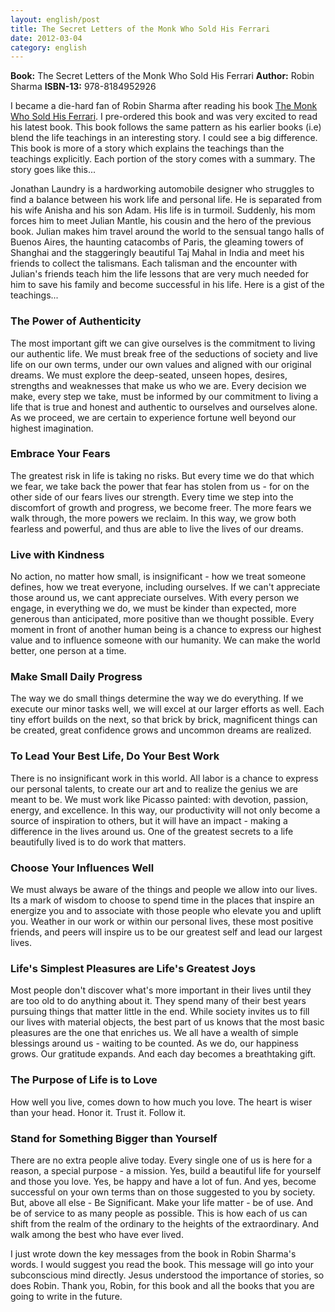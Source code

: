 ```yaml
---
layout: english/post
title: The Secret Letters of the Monk Who Sold His Ferrari
date: 2012-03-04
category: english
---
```


**Book:** The Secret Letters of the Monk Who Sold His Ferrari
**Author:** Robin Sharma
**ISBN-13:** 978-8184952926

I became a die-hard fan of Robin Sharma after reading his book [The Monk Who Sold His Ferrari][monk-url]. I pre-ordered this book and was very excited to read his latest book. This book follows the same pattern as his earlier books (i.e) blend the life teachings in an interesting story. I could see a big difference. This book is more of a story which explains the teachings than the teachings explicitly. Each portion of the story comes with a summary. The story goes like this...

[monk-url]: {{site.url}}/english/the-monk-who-sold-his-ferrari-robin-sharma-book-review/

Jonathan Laundry is a hardworking automobile designer who struggles to find a balance between his work life and personal life. He is separated from his wife Anisha and his son Adam. His life is in turmoil. Suddenly, his mom forces him to meet Julian Mantle, his cousin and the hero of the previous book. Julian makes him travel around the world to the sensual tango halls of Buenos Aires, the haunting catacombs of Paris, the gleaming towers of Shanghai and the staggeringly beautiful Taj Mahal in India and meet his friends to collect the talismans. Each talisman and the encounter with Julian's friends teach him the life lessons that are very much needed for him to save his family and become successful in his life. Here is a gist of the teachings...

### The Power of Authenticity

The most important gift we can give ourselves is the commitment to living our authentic life. We must break free of the seductions of society and live life on our own terms, under our own values and aligned with our original dreams. We must explore the deep-seated, unseen hopes, desires, strengths and weaknesses that make us who we are. Every decision we make, every step we take, must be informed by our commitment to living a life that is true and honest and authentic to ourselves and ourselves alone. As we proceed, we are certain to experience fortune well beyond our highest imagination.

### Embrace Your Fears

The greatest risk in life is taking no risks. But every time we do that which we fear, we take back the power that fear has stolen from us - for on the other side of our fears lives our strength. Every time we step into the discomfort of growth and progress, we become freer. The more fears we walk through, the more powers we reclaim. In this way, we grow both fearless and powerful, and thus are able to live the lives of our dreams.

### Live with Kindness

No action, no matter how small, is insignificant - how we treat someone defines, how we treat everyone, including ourselves. If we can't appreciate those around us, we cant appreciate ourselves. With every person we engage, in everything we do, we must be kinder than expected, more generous than anticipated, more positive than we thought possible. Every moment in front of another human being is a chance to express our highest value and to influence someone with our humanity. We can make the world better, one person at a time.

### Make Small Daily Progress

The way we do small things determine the way we do everything. If we execute our minor tasks well, we will excel at our larger efforts as well. Each tiny effort builds on the next, so that brick by brick, magnificent things can be created, great confidence grows and uncommon dreams are realized.

### To Lead Your Best Life, Do Your Best Work

There is no insignificant work in this world. All labor is a chance to express our personal talents, to create our art and to realize the genius we are meant to be. We must work like Picasso painted: with devotion, passion, energy, and excellence. In this way, our productivity will not only become a source of inspiration to others, but it will have an impact - making a difference in the lives around us. One of the greatest secrets to a life beautifully lived is to do work that matters.

### Choose Your Influences Well

We must always be aware of the things and people we allow into our lives. Its a mark of wisdom to choose to spend time in the places that inspire an energize you and to associate with those people who elevate you and uplift you. Weather in our work or within our personal lives, these most positive friends, and peers will inspire us to be our greatest self and lead our largest lives.

### Life's Simplest Pleasures are Life's Greatest Joys

Most people don't discover what's more important in their lives until they are too old to do anything about it. They spend many of their best years pursuing things that matter little in the end. While society invites us to fill our lives with material objects, the best part of us knows that the most basic pleasures are the one that enriches us. We all have a wealth of simple blessings around us - waiting to be counted.  As we do, our happiness grows. Our gratitude expands. And each day becomes a breathtaking gift.

### The Purpose of Life is to Love

How well you live, comes down to how much you love. The heart is wiser than your head. Honor it. Trust it. Follow it.

### Stand for Something Bigger than Yourself

There are no extra people alive today. Every single one of us is here for a reason, a special purpose - a mission. Yes, build a beautiful life for yourself and those you love. Yes, be happy and have a lot of fun. And yes, become successful on your own terms than on those suggested to you by society. But, above all else - Be Significant. Make your life matter - be of use. And be of service to as many people as possible. This is how each of us can shift from the realm of the ordinary to the heights of the extraordinary. And walk among the best who have ever lived.

I just wrote down the key messages from the book in Robin Sharma's words. I would suggest you read the book. This message will go into your subconscious mind directly. Jesus understood the importance of stories, so does Robin. Thank you, Robin, for this book and all the books that you are going to write in the future.
